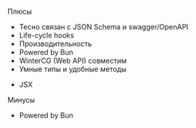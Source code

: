 <SlideLogo framework="ElysiaJS" title="Плюсы и минусы"/>

<p class="text-green">Плюсы</p>

- Тесно связан с JSON Schema и swagger/OpenAPI
- Life-cycle hooks
- Производительность
- Powered by Bun
- WinterCG (Web API) совместим
- Умные типы и удобные методы

<v-clicks>

- JSX 

</v-clicks>

<p class="text-red">Минусы</p>

- Powered by Bun


<!-- - Молодой -->